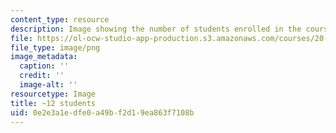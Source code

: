 ```yaml
---
content_type: resource
description: Image showing the number of students enrolled in the course.
file: https://ol-ocw-studio-app-production.s3.amazonaws.com/courses/20-416j-topics-in-biophysics-and-physical-biology-fall-2014/0e2e3a1edfe0a49bf2d19ea863f7108b_12-approx.png
file_type: image/png
image_metadata:
  caption: ''
  credit: ''
  image-alt: ''
resourcetype: Image
title: ~12 students
uid: 0e2e3a1e-dfe0-a49b-f2d1-9ea863f7108b
---
```

